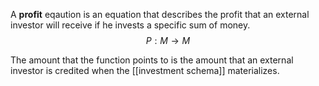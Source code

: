 A **profit** eqaution is an equation that describes the profit that an external investor will receive if he invests a specific sum of money. 
$$P:M \rightarrow M $$

The amount that the function points to is the amount that an external investor is credited when the [[investment schema]] materializes.
